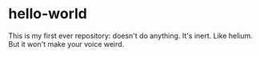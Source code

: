 # hello-world
This is my first ever repository: doesn't do anything. It's inert. Like helium. But it won't make your voice weird.
